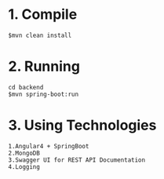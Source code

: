# 1. Compile

```
$mvn clean install
```

# 2. Running

```
cd backend
$mvn spring-boot:run
```

# 3. Using Technologies
```
1.Angular4 + SpringBoot
2.MongoDB
3.Swagger UI for REST API Documentation
4.Logging
```
